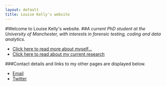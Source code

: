 ```yaml
---
layout: default
title: Louise Kelly's website
---
```

#Welcome to Louise Kelly's website.
##*A current PhD student at the University of Manchester, with interests in forensic testing, coding and data analytics.*

- [Click here to read more about myself...](https://lkelly36.github.io/about)
- [Click here to read about my current research](https://lkelly36.github.io/research)


###Contact details and links to my other pages are displayed below.
- [Email](mailto:louise.kelly-2@postgrad.manchester.ac.uk)
- [Twitter](https://twitter.com/louisekelly_1)
